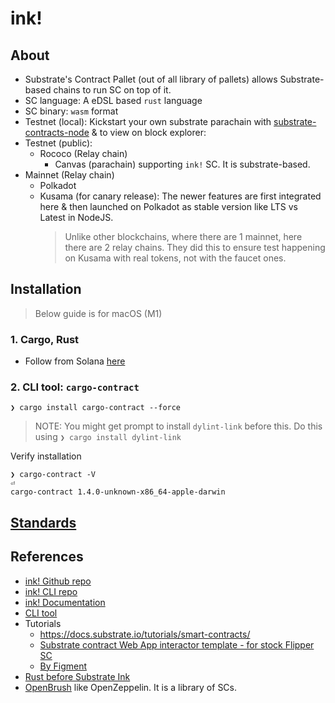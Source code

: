 # ink!

## About

- Substrate's Contract Pallet (out of all library of pallets) allows Substrate-based chains to run SC on top of it.
- SC language: A eDSL based `rust` language
- SC binary: `wasm` format
- Testnet (local): Kickstart your own substrate parachain with [substrate-contracts-node](https://github.com/paritytech/substrate-contracts-node) & to view on block explorer:
- Testnet (public):
  - Rococo (Relay chain)
    - Canvas (parachain) supporting `ink!` SC. It is substrate-based.
- Mainnet (Relay chain)
  - Polkadot
  - Kusama (for canary release): The newer features are first integrated here & then launched on Polkadot as stable version like LTS vs Latest in NodeJS.
    > Unlike other blockchains, where there are 1 mainnet, here there are 2 relay chains. They did this to ensure test happening on Kusama with real tokens, not with the faucet ones.

## Installation

> Below guide is for macOS (M1)

### 1. Cargo, Rust

- Follow from Solana [here](https://github.com/abhi3700/sol-playground/blob/main/README.md#rustup-rustc-cargo-rustfmt)

### 2. CLI tool: `cargo-contract`

```
❯ cargo install cargo-contract --force
```

> NOTE: You might get prompt to install `dylint-link` before this. Do this using `❯ cargo install dylint-link`

Verify installation

```console
❯ cargo-contract -V                                                                                                                         ⏎
cargo-contract 1.4.0-unknown-x86_64-apple-darwin
```

## [Standards](./standards.md)

## References

- [ink! Github repo](https://github.com/paritytech/ink)
- [ink! CLI repo](https://github.com/paritytech/cargo-contract)
- [ink! Documentation](https://ink.substrate.io/)
- [CLI tool](https://github.com/paritytech/cargo-contract)
- Tutorials
  - https://docs.substrate.io/tutorials/smart-contracts/
  - [Substrate contract Web App interactor template - for stock Flipper SC](https://github.com/polk4-net/flipper-app)
  - [By Figment](https://learn.figment.io/protocols/polkadot)
- [Rust before Substrate Ink](https://rust-unofficial.github.io/patterns/intro.html)
- [OpenBrush](https://github.com/Supercolony-net/openbrush-contracts) like OpenZeppelin. It is a library of SCs.
